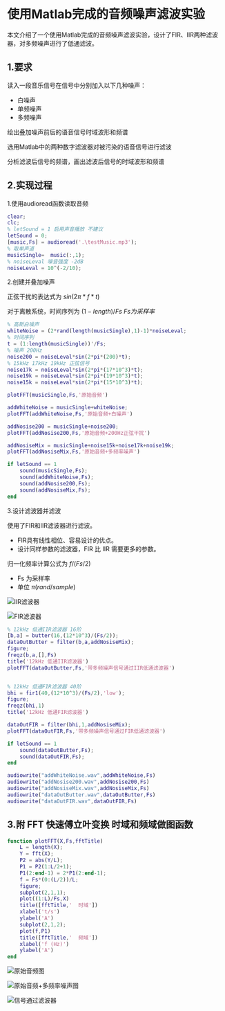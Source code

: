 # 使用Matlab完成的音频噪声滤波实验

本文介绍了一个使用Matlab完成的音频噪声滤波实验，设计了FIR、IIR两种滤波器，对多频噪声进行了低通滤波。

## 1.要求

读入一段音乐信号在信号中分别加入以下几种噪声：

+ 白噪声
+ 单频噪声
+ 多频噪声

绘出叠加噪声前后的语音信号时域波形和频谱

选用Matlab中的两种数字滤波器对被污染的语音信号进行滤波

分析滤波后信号的频谱，画出滤波后信号的时域波形和频谱

## 2.实现过程

1.使用audioread函数读取音频

```matlab
clear;
clc;
% letSound = 1 启用声音播放 不建议
letSound = 0;
[music,Fs] = audioread('.\testMusic.mp3');
% 取单声道
musicSingle=  music(:,1);
% noiseLeval 噪音强度 -2dB
noiseLeval = 10^(-2/10);
```

2.创建并叠加噪声

正弦干扰的表达式为 $sin(2π*f*t)$

对于离散系统，时间序列为 $(1-length)/Fs$     $Fs为采样率$ 

```Matlab
% 高斯白噪声
whiteNoise = (2*rand(length(musicSingle),1)-1)*noiseLeval;
% 时间序列
t = (1:length(musicSingle))'/Fs;
% 噪声 200Hz
noise200 = noiseLeval*sin(2*pi*(200)*t);
% 15kHz 17kHz 19kHz 正弦信号
noise17k = noiseLeval*sin(2*pi*(17*10^3)*t);
noise19k = noiseLeval*sin(2*pi*(19*10^3)*t);
noise15k = noiseLeval*sin(2*pi*(15*10^3)*t);

plotFFT(musicSingle,Fs,'原始音频')

addWhiteNoise = musicSingle+whiteNoise;
plotFFT(addWhiteNoise,Fs,'原始音频+白噪声')

addNosise200 = musicSingle+noise200;
plotFFT(addNosise200,Fs,'原始音频+200Hz正弦干扰')

addNosiseMix = musicSingle+noise15k+noise17k+noise19k;
plotFFT(addNosiseMix,Fs,'原始音频+多频率噪声')

if letSound == 1
    sound(musicSingle,Fs);
    sound(addWhiteNoise,Fs);
    sound(addNosise200,Fs);
    sound(addNosiseMix,Fs);
end
```

3.设计滤波器并滤波

使用了FIR和IIR滤波器进行滤波。

+ FIR具有线性相位、容易设计的优点。
+ 设计同样参数的滤波器，FIR 比 IIR 需要更多的参数。

归一化频率计算公式为   $f/(Fs/2)$

+ Fs 为采样率
+ 单位 $π(rand/sample)$

![IIR滤波器](https://www.itrefer.com/pictureBed/2022/11/16_image16685860313970.png)

![FIR滤波器](https://www.itrefer.com/pictureBed/2022/11/16_image16685859896050.png)

```Matlab
% 12kHz 低通IIR滤波器 16阶
[b,a] = butter(16,(12*10^3)/(Fs/2));
dataOutButter = filter(b,a,addNosiseMix);
figure;
freqz(b,a,[],Fs)
title('12kHz 低通IIR滤波器')
plotFFT(dataOutButter,Fs,'带多频噪声信号通过IIR低通滤波器')


% 12kHz 低通FIR滤波器 40阶
bhi = fir1(40,(12*10^3)/(Fs/2),'low');
figure;
freqz(bhi,1)
title('12kHz 低通FIR滤波器')

dataOutFIR = filter(bhi,1,addNosiseMix);
plotFFT(dataOutFIR,Fs,'带多频噪声信号通过FIR低通滤波器')

if letSound == 1
    sound(dataOutButter,Fs);
    sound(dataOutFIR,Fs);
end

audiowrite("addWhiteNoise.wav",addWhiteNoise,Fs)
audiowrite("addNosise200.wav",addNosise200,Fs)
audiowrite("addNosiseMix.wav",addNosiseMix,Fs)
audiowrite("dataOutButter.wav",dataOutButter,Fs)
audiowrite("dataOutFIR.wav",dataOutFIR,Fs)
```

## 3.附 FFT 快速傅立叶变换 时域和频域做图函数

```matlab
function plotFFT(X,Fs,fftTitle)
    L = length(X);
    Y = fft(X);
    P2 = abs(Y/L);
    P1 = P2(1:L/2+1);
    P1(2:end-1) = 2*P1(2:end-1);
    f = Fs*(0:(L/2))/L;
    figure;
    subplot(2,1,1);
    plot((1:L)/Fs,X) 
    title([fftTitle,'  时域'])
    xlabel('t/s')
    ylabel('A')
    subplot(2,1,2);
    plot(f,P1) 
    title([fftTitle,'  频域'])
    xlabel('f (Hz)')
    ylabel('A')
end
```

![原始音频图](https://www.itrefer.com/pictureBed/2022/11/16_image16685864638160.png)

![原始音频+多频率噪声图](https://www.itrefer.com/pictureBed/2022/11/16_image16685864422510.png)

![信号通过滤波器](https://www.itrefer.com/pictureBed/2022/11/16_image16685860872440.png)
